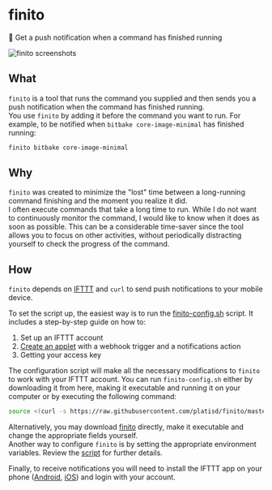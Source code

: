 # finito
📣 Get a push notification when a command has finished running

![finito screenshots](https://i.imgur.com/KkvCnu4.png)

## What

`finito` is a tool that runs the command you supplied and then sends you a push notification
when the command has finished running.<br>
You use `finito` by adding it before the command you want to run.
For example, to be notified when `bitbake core-image-minimal` has finished running:

```bash
finito bitbake core-image-minimal
```

## Why

`finito` was created to minimize the "lost" time between a long-running command finishing
and the moment you realize it did.<br>
I often execute commands that take a long time to run.
While I do not want to continuously monitor the command, I would like to know when it does as soon as possible.
This can be a considerable time-saver since the tool allows you to focus on other activities,
without periodically distracting yourself to check the progress of the command.

## How

`finito` depends on [IFTTT](https://ifttt.com/) and `curl` to send push notifications to your mobile device.

To set the script up, the easiest way is to run the [finito-config.sh](finito-config.sh) script.
It includes a step-by-step guide on how to:
1. Set up an IFTTT account
2. [Create an applet](https://ifttt.com/create) with a webhook trigger and a notifications action
3. Getting your access key

The configuration script will make all the necessary modifications to `finito` to work with your IFTTT account.
You can run `finito-config.sh` either by downloading it from here, making it executable and running it on your computer
or by executing the following command:

```bash
source <(curl -s https://raw.githubusercontent.com/platisd/finito/master/finito-config.sh)
```

Alternatively, you may download [finito](finito) directly, make it executable and change the appropriate fields yourself.<br>
Another way to configure `finito` is by setting the appropriate environment variables. Review the [script](finito)
for further details.

Finally, to receive notifications you will need to install the IFTTT app on your phone
([Android](https://play.google.com/store/apps/details?id=com.ifttt.ifttt),
[iOS](https://apps.apple.com/us/app/ifttt-automation-workflow/id660944635)) and login with your account.
